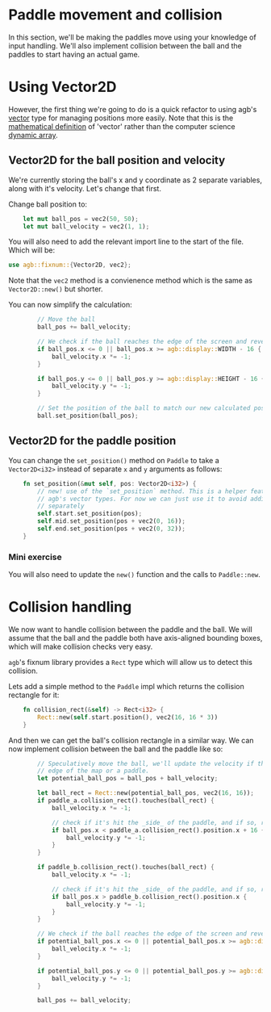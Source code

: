 # Paddle movement and collision

In this section, we'll be making the paddles move using your knowledge of input handling.
We'll also implement collision between the ball and the paddles to start having an actual game.

# Using Vector2D<i32>

However, the first thing we're going to do is a quick refactor to using agb's [vector](https://docs.rs/agb/latest/agb/fixnum/struct.Vector2D.html)
type for managing positions more easily.
Note that this is the [mathematical definition](<https://en.wikipedia.org/wiki/Vector_(mathematics_and_physics)>) of 'vector' rather than the computer science [dynamic array](https://en.wikipedia.org/wiki/Dynamic_array).

## Vector2D for the ball position and velocity

We're currently storing the ball's x and y coordinate as 2 separate variables, along with it's velocity.
Let's change that first.

Change ball position to:

```rust
    let mut ball_pos = vec2(50, 50);
    let mut ball_velocity = vec2(1, 1);
```

You will also need to add the relevant import line to the start of the file.
Which will be:

```rust
use agb::fixnum::{Vector2D, vec2};
```

Note that the `vec2` method is a convienence method which is the same as `Vector2D::new()` but shorter.

You can now simplify the calculation:

```rust
        // Move the ball
        ball_pos += ball_velocity;

        // We check if the ball reaches the edge of the screen and reverse it's direction
        if ball_pos.x <= 0 || ball_pos.x >= agb::display::WIDTH - 16 {
            ball_velocity.x *= -1;
        }

        if ball_pos.y <= 0 || ball_pos.y >= agb::display::HEIGHT - 16 {
            ball_velocity.y *= -1;
        }

        // Set the position of the ball to match our new calculated position
        ball.set_position(ball_pos);
```

## Vector2D for the paddle position

You can change the `set_position()` method on `Paddle` to take a `Vector2D<i32>` instead of separate `x` and `y` arguments as follows:

```rust
    fn set_position(&mut self, pos: Vector2D<i32>) {
        // new! use of the `set_position` method. This is a helper feature using
        // agb's vector types. For now we can just use it to avoid adding them
        // separately
        self.start.set_position(pos);
        self.mid.set_position(pos + vec2(0, 16));
        self.end.set_position(pos + vec2(0, 32));
    }
```

### Mini exercise

You will also need to update the `new()` function and the calls to `Paddle::new`.

# Collision handling

We now want to handle collision between the paddle and the ball.
We will assume that the ball and the paddle both have axis-aligned bounding boxes, which will make collision checks very easy.

`agb`'s fixnum library provides a `Rect` type which will allow us to detect this collision.

Lets add a simple method to the `Paddle` impl which returns the collision rectangle for it:

```rust
    fn collision_rect(&self) -> Rect<i32> {
        Rect::new(self.start.position(), vec2(16, 16 * 3))
    }
```

And then we can get the ball's collision rectangle in a similar way.
We can now implement collision between the ball and the paddle like so:

```rust
        // Speculatively move the ball, we'll update the velocity if this causes it to intersect with either the
        // edge of the map or a paddle.
        let potential_ball_pos = ball_pos + ball_velocity;

        let ball_rect = Rect::new(potential_ball_pos, vec2(16, 16));
        if paddle_a.collision_rect().touches(ball_rect) {
            ball_velocity.x *= -1;

            // check if it's hit the _side_ of the paddle, and if so, reverse the y direction too
            if ball_pos.x < paddle_a.collision_rect().position.x + 16 {
                ball_velocity.y *= -1;
            }
        }

        if paddle_b.collision_rect().touches(ball_rect) {
            ball_velocity.x *= -1;

            // check if it's hit the _side_ of the paddle, and if so, reverse the y direction too
            if ball_pos.x > paddle_b.collision_rect().position.x {
                ball_velocity.y *= -1;
            }
        }

        // We check if the ball reaches the edge of the screen and reverse it's direction
        if potential_ball_pos.x <= 0 || potential_ball_pos.x >= agb::display::WIDTH - 16 {
            ball_velocity.x *= -1;
        }

        if potential_ball_pos.y <= 0 || potential_ball_pos.y >= agb::display::HEIGHT - 16 {
            ball_velocity.y *= -1;
        }

        ball_pos += ball_velocity;
```
